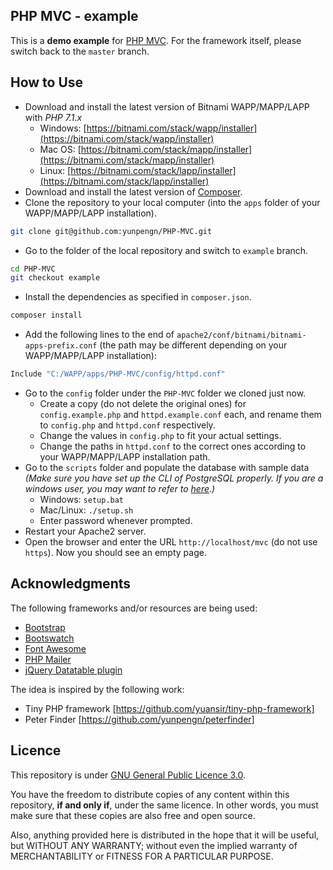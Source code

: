 ## PHP MVC - example

This is a **demo example** for [PHP MVC](https://github.com/yunpengn/PHP-MVC). For the framework itself, please switch back to the `master` branch.

## How to Use

- Download and install the latest version of Bitnami WAPP/MAPP/LAPP with _PHP 7.1.x_
	- Windows: [https://bitnami.com/stack/wapp/installer](https://bitnami.com/stack/wapp/installer)
	- Mac OS: [https://bitnami.com/stack/mapp/installer](https://bitnami.com/stack/mapp/installer)
	- Linux: [https://bitnami.com/stack/lapp/installer](https://bitnami.com/stack/lapp/installer)
- Download and install the latest version of [Composer](https://getcomposer.org/).
- Clone the repository to your local computer (into the `apps` folder of your WAPP/MAPP/LAPP installation).
```bash
git clone git@github.com:yunpengn/PHP-MVC.git
```
- Go to the folder of the local repository and switch to `example` branch.
```bash
cd PHP-MVC
git checkout example
```
- Install the dependencies as specified in `composer.json`.
```bash
composer install
```
- Add the following lines to the end of `apache2/conf/bitnami/bitnami-apps-prefix.conf` (the path may be different depending on your WAPP/MAPP/LAPP installation):
```bash
Include "C:/WAPP/apps/PHP-MVC/config/httpd.conf"
```
- Go to the `config` folder under the `PHP-MVC` folder we cloned just now.
	- Create a copy (do not delete the original ones) for `config.example.php` and `httpd.example.conf` each, and rename them to `config.php` and `httpd.conf` respectively.
	- Change the values in `config.php` to fit your actual settings.
	- Change the paths in `httpd.conf` to the correct ones according to your WAPP/MAPP/LAPP installation path.
- Go to the `scripts` folder and populate the database with sample data<br>
_(Make sure you have set up the CLI of PostgreSQL properly. If you are a windows user, you may want to refer to [here](https://yunpengn.github.io/peterfinder/docs/psql_setup.html).)_
	- Windows: `setup.bat`
	- Mac/Linux: `./setup.sh`
	- Enter password whenever prompted.
- Restart your Apache2 server.
- Open the browser and enter the URL `http://localhost/mvc` (do not use `https`). Now you should see an empty page.

## Acknowledgments

The following frameworks and/or resources are being used:
- [Bootstrap](https://getbootstrap.com/)
- [Bootswatch](https://bootswatch.com/)
- [Font Awesome](https://fontawesome.com/)
- [PHP Mailer](https://github.com/PHPMailer/PHPMailer)
- [jQuery Datatable plugin](https://datatables.net/)

The idea is inspired by the following work:
- Tiny PHP framework [https://github.com/yuansir/tiny-php-framework]
- Peter Finder [https://github.com/yunpengn/peterfinder]

## Licence

This repository is under [GNU General Public Licence 3.0](LICENSE).

You have the freedom to distribute copies of any content within this repository, **if and only if**, under the same licence. In other words, you must make sure that these copies are also free and open source.

Also, anything provided here is distributed in the hope that it will be useful, but WITHOUT ANY WARRANTY; without even the implied warranty of MERCHANTABILITY or FITNESS FOR A PARTICULAR PURPOSE.
